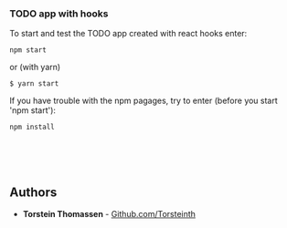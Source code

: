 ### TODO app with hooks
To start and test the TODO app created with react hooks enter: 

```
npm start
```

or (with yarn) 

```
$ yarn start 
```


If you have trouble with the npm pagages, try to enter (before you start 'npm start'): 
```
npm install
```




<br/>
<br/>
<br/>


## Authors

* **Torstein Thomassen** - [Github.com/Torsteinth](https://github.com/Torsteinth)
